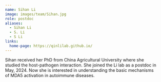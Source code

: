 ```yaml
---
name: Sihan Li
image: images/team/Sihan.jpg
role: postdoc
aliases:
  - Sihan Li
  - S. Li
  - S Li
links:
  home-page: https://qinlilab.github.io/
---
```


 Sihan received her PhD from China Agricultural University where she studied the host-pathogen interaction. She joined the Li lab as a postdoc in May, 2024. Now she is interested in understanding the basic mechanisms of MDA5 activation in autoimmune diseases.